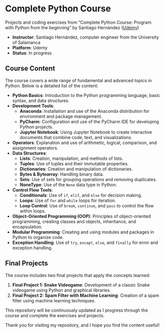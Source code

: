 # Complete Python Course

Projects and coding exercises from “Complete Python Course: Program with Python from the beginning” by Santiago Hernández ([Udemy](https://www.udemy.com/course/curso-completo-de-python-3/))

- **Instructor**: Santiago Hernández, computer engineer from the University of Salamanca
- **Platform**: Udemy
- **Status**: In progress

## Course Content

The course covers a wide range of fundamental and advanced topics in Python. Below is a detailed list of the content:

- **Python Basics**: Introduction to the Python programming language, basic syntax, and data structures.
- **Development Tools**:
  - **Anaconda**: Installation and use of the Anaconda distribution for environment and package management.
  - **PyCharm**: Configuration and use of the PyCharm IDE for developing Python projects.
  - **Jupyter Notebook**: Using Jupyter Notebook to create interactive documents that combine code, text, and visualizations.
- **Operators**: Explanation and use of arithmetic, logical, comparison, and assignment operators.
- **Data Structures**:
  - **Lists**: Creation, manipulation, and methods of lists.
  - **Tuples**: Use of tuples and their immutable properties.
  - **Dictionaries**: Creation and manipulation of dictionaries.
  - **Bytes & Bytearray**: Handling binary data.
  - **Sets**: Use of sets for grouping operations and removing duplicates.
  - **NoneType**: Use of the `None` data type in Python.
- **Control Flow Tools**:
  - **Conditionals**: Use of `if`, `elif`, and `else` for decision making.
  - **Loops**: Use of `for` and `while` loops for iteration.
  - **Loop Control**: Use of `break`, `continue`, and `pass` to control the flow within loops.
- **Object-Oriented Programming (OOP)**: Principles of object-oriented programming, creating classes and objects, inheritance, and encapsulation.
- **Modular Programming**: Creating and using modules and packages in Python to organize code.
- **Exception Handling**: Use of `try`, `except`, `else`, and `finally` for error and exception handling.

## Final Projects

The course includes two final projects that apply the concepts learned:

1. **Final Project 1: Snake Videogame**: Development of a classic Snake videogame using Python and graphical libraries.
2. **Final Project 2: Spam Filter with Machine Learning**: Creation of a spam filter using machine learning techniques.

This repository will be continuously updated as I progress through the course and complete the exercises and projects.

Thank you for visiting my repository, and I hope you find the content useful!
